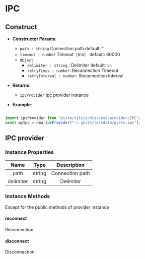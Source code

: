 # IPC 

## Construct

- **Constructor Params**: 

  * `path : string` Connection path  default: ''
  * `timeout : number` Timeout（ms） default: 60000
  * `Object` 
	- `delimiter : string` : Delimiter default: `\n`
    - `retryTimes : number`: Reconnection Timeout
    - `retryInterval : number`: Reconnection Interval

- **Returns**: 
	- `ipcProvider` ipc provider instance

- **Example**:

```javascript

import ipcProvider from "@vite/vitejs/dist/es5/provider/IPC";
const myIpc = new ipcProvider("~/.gvite/testdata/gvite.ipc");

```

## IPC provider

### Instance Properties

|  Name  | Type | Description |
|:------------:|:-----:|:-----:|
| path | string | Connection path |
| delimiter | string | Delimiter |

### Instance Methods
Except for the public methods of provider instance

#### reconnect
Reconnection

#### disconnect
Disconnection
